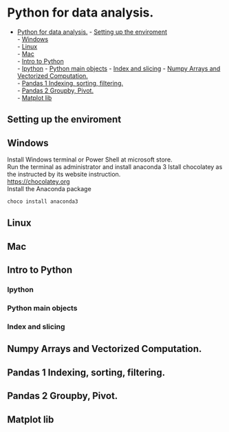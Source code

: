 Python for data analysis.  
==========================


- [Python for data analysis.](#python-for-data-analysis)
        - [Setting up the enviroment](#setting-up-the-enviroment)  
        - [Windows](#windows)  
        - [Linux](#linux)  
        - [Mac](#mac)  
        - [Intro to Python](#intro-to-python)  
                - [Ipython](#ipython)
                - [Python main objects](#python-main-objects)
                - [Index and slicing](#index-and-slicing)
        - [Numpy Arrays and Vectorized Computation.](#numpy-arrays-and-vectorized-computation)  
        - [Pandas 1 Indexing, sorting, filtering.](#pandas-1-indexing-sorting-filtering)  
        - [Pandas 2  Groupby, Pivot.](#pandas-2--groupby-pivot)  
        - [Matplot lib](#matplot-lib)  




## Setting up the enviroment   

## Windows  

Install Windows terminal or Power Shell at microsoft store.  
Run the terminal as administrator and install anaconda 3
Istall chocolatey as the instructed by its website instruction.  
https://chocolatey.org  
Install the Anaconda package  
```bash
choco install anaconda3
```
## Linux 

## Mac 

## Intro to Python   
### Ipython  
### Python main objects    
### Index and slicing  

## Numpy Arrays and Vectorized Computation.  

## Pandas 1 Indexing, sorting, filtering.  

## Pandas 2  Groupby, Pivot.  

## Matplot lib  


